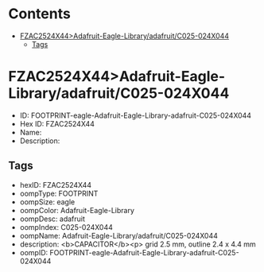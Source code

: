 



Contents
========

* [FZAC2524X44>Adafruit-Eagle-Library/adafruit/C025-024X044](#fzac2524x44adafruit-eagle-libraryadafruitc025-024x044)
	* [Tags](#tags)

# FZAC2524X44>Adafruit-Eagle-Library/adafruit/C025-024X044

- ID: FOOTPRINT-eagle-Adafruit-Eagle-Library-adafruit-C025-024X044
- Hex ID: FZAC2524X44
- Name: 
- Description: 

## Tags

- hexID: FZAC2524X44
- oompType: FOOTPRINT
- oompSize: eagle
- oompColor: Adafruit-Eagle-Library
- oompDesc: adafruit
- oompIndex: C025-024X044
- oompName: Adafruit-Eagle-Library/adafruit/C025-024X044
- description: &lt;b&gt;CAPACITOR&lt;/b&gt;&lt;p&gt;
grid 2.5 mm, outline 2.4 x 4.4 mm
- oompID: FOOTPRINT-eagle-Adafruit-Eagle-Library-adafruit-C025-024X044
